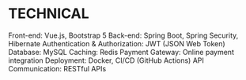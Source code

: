 # TECHNICAL
Front-end: Vue.js, Bootstrap 5
Back-end: Spring Boot, Spring Security, Hibernate
Authentication & Authorization: JWT (JSON Web Token)
Database: MySQL
Caching: Redis
Payment Gateway: Online payment integration
Deployment: Docker, CI/CD (GitHub Actions)
API Communication: RESTful APIs
